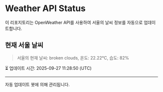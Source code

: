 
# Weather API Status

이 리포지토리는 OpenWeather API를 사용하여 서울의 날씨 정보를 자동으로 업데이트합니다.

## 현재 서울 날씨
> 서울의 현재 날씨: broken clouds, 온도: 22.22°C, 습도: 82%

⏳ 업데이트 시간: 2025-09-27 11:28:50 (UTC)

---
자동 업데이트 봇에 의해 관리됩니다.
